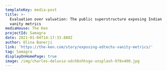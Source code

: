 ```yaml
---
templateKey: media-post
title: >-
  Evaluation over valuation: The public superstructure exposing Indian edtech’s
  vanity metrics
mediaHouse: The Ken
projectId: Samagra
date: 2021-01-04T14:17:33.880Z
author: Olina Banerji
link: 'https://the-ken.com/story/exposing-edtechs-vanity-metrics/'
tag: Samagra
displayOnHomePage: true
image: /img/charles-deluvio-odch8xhhsgo-unsplash-970x400.jpg
---
```


